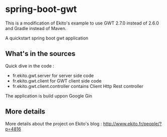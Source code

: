 spring-boot-gwt
===============

This is a modification of Ekito's example to use GWT 2.7.0 instead of 2.6.0 and Gradle instead of Maven.

A quickstart spring boot gwt application

## What's in the sources

Quick dive in the code :

- fr.ekito.gwt.server for server side code
- fr.ekito.gwt.client for GWT client side code
- fr.ekito.gwt.client.controller contains Client Http Rest controller

The application is build uppon Google Gin 

## More details

More details about the project on Ekito's blog :  http://www.ekito.fr/people/?p=4816


